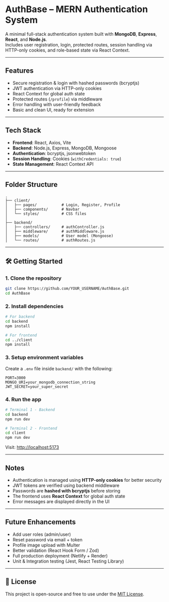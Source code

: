 # AuthBase – MERN Authentication System

A minimal full-stack authentication system built with **MongoDB**, **Express**, **React**, and **Node.js**.  
Includes user registration, login, protected routes, session handling via HTTP-only cookies, and role-based state via React Context.

---

## Features

- Secure registration & login with hashed passwords (bcryptjs)
- JWT authentication via HTTP-only cookies
- React Context for global auth state
- Protected routes (`/profile`) via middleware
- Error handling with user-friendly feedback
- Basic and clean UI, ready for extension

---

## Tech Stack

- **Frontend**: React, Axios, Vite
- **Backend**: Node.js, Express, MongoDB, Mongoose
- **Authentication**: bcryptjs, jsonwebtoken
- **Session Handling**: Cookies (`withCredentials: true`)
- **State Management**: React Context API

---

## Folder Structure

```plaintext
.
├── client/
│   ├── pages/           # Login, Register, Profile
│   ├── components/      # Navbar
│   └── styles/          # CSS files
│
├── backend/
│   ├── controllers/     # authController.js
│   ├── middleware/      # authMiddleware.js
│   ├── models/          # User model (Mongoose)
│   └── routes/          # authRoutes.js
```

---

## 🛠️ Getting Started

### 1. Clone the repository

```bash
git clone https://github.com/YOUR_USERNAME/AuthBase.git
cd AuthBase
```

### 2. Install dependencies

```bash
# For backend
cd backend
npm install

# For frontend
cd ../client
npm install
```

### 3. Setup environment variables

Create a `.env` file inside `backend/` with the following:

```env
PORT=3000
MONGO_URI=your_mongodb_connection_string
JWT_SECRET=your_super_secret
```

### 4. Run the app

```bash
# Terminal 1 - Backend
cd backend
npm run dev

# Terminal 2 - Frontend
cd client
npm run dev
```

Visit: [http://localhost:5173](http://localhost:5173)

---

## Notes

- Authentication is managed using **HTTP-only cookies** for better security
- JWT tokens are verified using backend middleware
- Passwords are **hashed with bcryptjs** before storing
- The frontend uses **React Context** for global auth state
- Error messages are displayed directly in the UI

---

## Future Enhancements

- Add user roles (admin/user)
- Reset password via email + token
- Profile image upload with Multer
- Better validation (React Hook Form / Zod)
- Full production deployment (Netlify + Render)
- Unit & Integration testing (Jest, React Testing Library)

---

## 📜 License

This project is open-source and free to use under the [MIT License](https://opensource.org/licenses/MIT).
